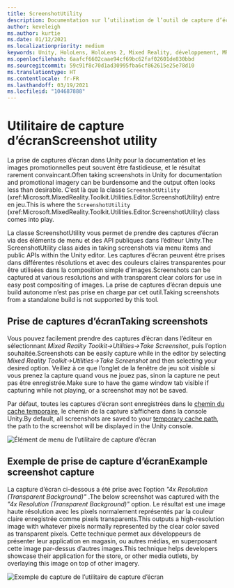 ```yaml
---
title: ScreenshotUtility
description: Documentation sur l’utilisation de l’outil de capture d’écran dans MRTK
author: keveleigh
ms.author: kurtie
ms.date: 01/12/2021
ms.localizationpriority: medium
keywords: Unity, HoloLens, HoloLens 2, Mixed Reality, développement, MRTK
ms.openlocfilehash: 6aafcf6602caae94cf69bc62faf02601de830bbd
ms.sourcegitcommit: 59c91f8c70d1ad30995fba6cf862615e25e78d10
ms.translationtype: HT
ms.contentlocale: fr-FR
ms.lasthandoff: 03/19/2021
ms.locfileid: "104687888"
---
```

# <a name="screenshot-utility"></a><span data-ttu-id="f2daa-104">Utilitaire de capture d’écran</span><span class="sxs-lookup"><span data-stu-id="f2daa-104">Screenshot utility</span></span>

<span data-ttu-id="f2daa-105">La prise de captures d’écran dans Unity pour la documentation et les images promotionnelles peut souvent être fastidieuse, et le résultat rarement convaincant.</span><span class="sxs-lookup"><span data-stu-id="f2daa-105">Often taking screenshots in Unity for documentation and promotional imagery can be burdensome and the output often looks less than desirable.</span></span> <span data-ttu-id="f2daa-106">C’est là que la classe `ScreenshotUtility` (xref:Microsoft.MixedReality.Toolkit.Utilities.Editor.ScreenshotUtility) entre en jeu.</span><span class="sxs-lookup"><span data-stu-id="f2daa-106">This is where the `ScreenshotUtility` (xref:Microsoft.MixedReality.Toolkit.Utilities.Editor.ScreenshotUtility) class comes into play.</span></span>

<span data-ttu-id="f2daa-107">La classe ScreenshotUtility vous permet de prendre des captures d’écran via des éléments de menu et des API publiques dans l’éditeur Unity.</span><span class="sxs-lookup"><span data-stu-id="f2daa-107">The ScreenshotUtility class aides in taking screenshots via menu items and public APIs within the Unity editor.</span></span> <span data-ttu-id="f2daa-108">Les captures d’écran peuvent être prises dans différentes résolutions et avec des couleurs claires transparentes pour être utilisées dans la composition simple d’images.</span><span class="sxs-lookup"><span data-stu-id="f2daa-108">Screenshots can be captured at various resolutions and with transparent clear colors for use in easy post compositing of images.</span></span> <span data-ttu-id="f2daa-109">La prise de captures d’écran depuis une build autonome n’est pas prise en charge par cet outil.</span><span class="sxs-lookup"><span data-stu-id="f2daa-109">Taking screenshots from a standalone build is not supported by this tool.</span></span>

## <a name="taking-screenshots"></a><span data-ttu-id="f2daa-110">Prise de captures d’écran</span><span class="sxs-lookup"><span data-stu-id="f2daa-110">Taking screenshots</span></span>

<span data-ttu-id="f2daa-111">Vous pouvez facilement prendre des captures d’écran dans l’éditeur en sélectionnant *Mixed Reality Toolkit->Utilities->Take Screenshot*, puis l’option souhaitée.</span><span class="sxs-lookup"><span data-stu-id="f2daa-111">Screenshots can be easily capture while in the editor by selecting *Mixed Reality Toolkit->Utilities->Take Screenshot* and then selecting your desired option.</span></span> <span data-ttu-id="f2daa-112">Veillez à ce que l’onglet de la fenêtre de jeu soit visible si vous prenez la capture quand vous ne jouez pas, sinon la capture ne peut pas être enregistrée.</span><span class="sxs-lookup"><span data-stu-id="f2daa-112">Make sure to have the game window tab visible if capturing while not playing, or a screenshot may not be saved.</span></span>

<span data-ttu-id="f2daa-113">Par défaut, toutes les captures d’écran sont enregistrées dans le [chemin du cache temporaire](https://docs.unity3d.com/ScriptReference/Application-temporaryCachePath.html), le chemin de la capture s’affichera dans la console Unity.</span><span class="sxs-lookup"><span data-stu-id="f2daa-113">By default, all screenshots are saved to your [temporary cache path](https://docs.unity3d.com/ScriptReference/Application-temporaryCachePath.html), the path to the screenshot will be displayed in the Unity console.</span></span>

![Élément de menu de l’utilitaire de capture d’écran](../Images/ScreenshotUtility/MRTK_ScreenshotUtility_Menu_Item.png)

## <a name="example-screenshot-capture"></a><span data-ttu-id="f2daa-115">Exemple de prise de capture d’écran</span><span class="sxs-lookup"><span data-stu-id="f2daa-115">Example screenshot capture</span></span>

<span data-ttu-id="f2daa-116">La capture d’écran ci-dessous a été prise avec l’option *"4x Resolution (Transparent Background)"* .</span><span class="sxs-lookup"><span data-stu-id="f2daa-116">The below screenshot was captured with the *"4x Resolution (Transparent Background)"* option.</span></span> <span data-ttu-id="f2daa-117">Le résultat est une image haute résolution avec les pixels normalement représentés par la couleur claire enregistrée comme pixels transparents.</span><span class="sxs-lookup"><span data-stu-id="f2daa-117">This outputs a high-resolution image with whatever pixels normally represented by the clear color saved as transparent pixels.</span></span> <span data-ttu-id="f2daa-118">Cette technique permet aux développeurs de présenter leur application en magasin, ou autres médias, en superposant cette image par-dessus d’autres images.</span><span class="sxs-lookup"><span data-stu-id="f2daa-118">This technique helps developers showcase their application for the store, or other media outlets, by overlaying this image on top of other imagery.</span></span>

![Exemple de capture de l’utilitaire de capture d’écran](../Images/ScreenshotUtility/MRTK_ScreenshotUtility_Example_Capture.png)
